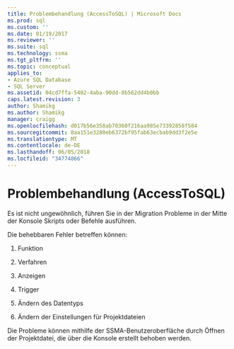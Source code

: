 ```yaml
---
title: Problembehandlung (AccessToSQL) | Microsoft Docs
ms.prod: sql
ms.custom: ''
ms.date: 01/19/2017
ms.reviewer: ''
ms.suite: sql
ms.technology: ssma
ms.tgt_pltfrm: ''
ms.topic: conceptual
applies_to:
- Azure SQL Database
- SQL Server
ms.assetid: 04cd7ffa-5402-4aba-90dd-8b562dd4b0bb
caps.latest.revision: 3
author: Shamikg
ms.author: Shamikg
manager: craigg
ms.openlocfilehash: d017b56e358ab70360f216aa985e73392858f584
ms.sourcegitcommit: 8aa151e3280eb6372bf95fab63ecbab9dd3f2e5e
ms.translationtype: MT
ms.contentlocale: de-DE
ms.lasthandoff: 06/05/2018
ms.locfileid: "34774866"
---
```

# <a name="troubleshooting-accesstosql"></a>Problembehandlung (AccessToSQL)
Es ist nicht ungewöhnlich, führen Sie in der Migration Probleme in der Mitte der Konsole Skripts oder Befehle ausführen.  
  
Die behebbaren Fehler betreffen können:  
  
1.  Funktion  
  
2.  Verfahren  
  
3.  Anzeigen  
  
4.  Trigger  
  
5.  Ändern des Datentyps  
  
6.  Ändern der Einstellungen für Projektdateien  
  
Die Probleme können mithilfe der SSMA-Benutzeroberfläche durch Öffnen der Projektdatei, die über die Konsole erstellt behoben werden.  
  
